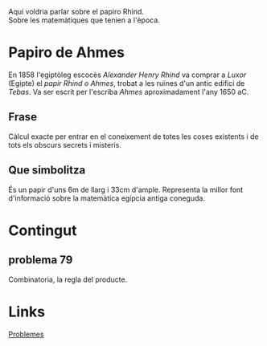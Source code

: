 Aquí voldria parlar sobre el papiro Rhind.<br>
Sobre les matemàtiques que tenien a l'època.

<!--
	Informació només extreta sense haver-se comparat més de 1_Combinatoria.pdf
-->
# Papiro de Ahmes
En 1858 l'egiptòleg escocès _Alexander Henry Rhind_ va comprar a _Luxor_ (Egipte) el _papir Rhind o Ahmes_,
trobat a les ruïnes d'un antic edifici de _Tebas_.
Va ser escrit per l'escriba _Ahmes_ aproximadament l'any 1650 aC.

## Frase
Càlcul exacte per entrar en el coneixement de totes les coses existents i de tots els obscurs secrets i misteris.

## Que simbolitza
És un papir d'uns 6m de llarg i 33cm d'ample.
Representa la millor font d'informació sobre la matemàtica egípcia antiga coneguda.

Contingut
=========

problema 79
-----------
Combinatoria, la regla del producte.

Links
=====
<!-- Papiro de Ahmes problema 79 -->
[Problemes](http://www.egiptologia.org/ciencia/matematicas/papiro_rhind.htm)
